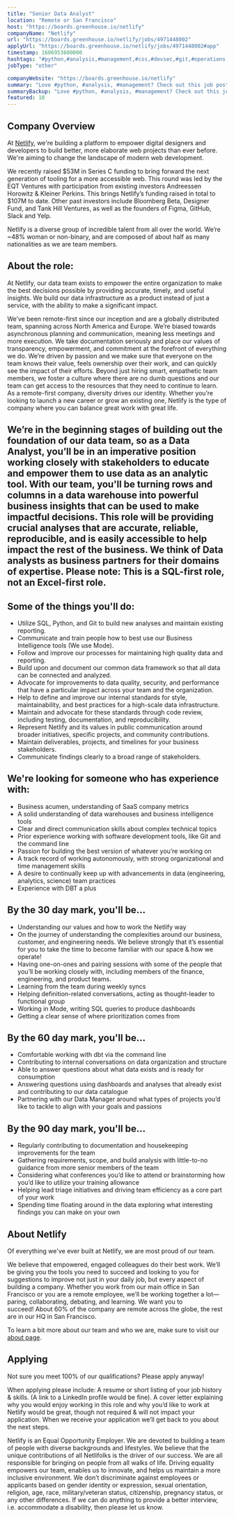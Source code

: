 ```yaml
---
title: "Senior Data Analyst"
location: "Remote or San Francisco"
host: "https://boards.greenhouse.io/netlify"
companyName: "Netlify"
url: "https://boards.greenhouse.io/netlify/jobs/4971448002"
applyUrl: "https://boards.greenhouse.io/netlify/jobs/4971448002#app"
timestamp: 1606953600000
hashtags: "#python,#analysis,#management,#css,#devsec,#git,#operations,#rest,#figma"
jobType: "other"

companyWebsite: "https://boards.greenhouse.io/netlify"
summary: "Love #python, #analysis, #management? Check out this job post!"
summaryBackup: "Love #python, #analysis, #management? Check out this job post!"
featured: 18
---
```


## Company Overview

At [Netlify](https://www.netlify.com/about/), we're building a platform to empower digital designers and developers to build better, more elaborate web projects than ever before. We're aiming to change the landscape of modern web development. 

We recently raised $53M in Series C funding to bring forward the next generation of tooling for a more accessible web. This round was led by the EQT Ventures with participation from existing investors Andreessen Horowitz & Kleiner Perkins. This brings Netlify’s funding raised in total to $107M to date. Other past investors include Bloomberg Beta, Designer Fund, and Tank Hill Ventures, as well as the founders of Figma, GitHub, Slack and Yelp.

Netlify is a diverse group of incredible talent from all over the world. We’re ~48% woman or non-binary, and are composed of about half as many nationalities as we are team members.

## About the role: 

At Netlify, our data team exists to empower the entire organization to make the best decisions possible by providing accurate, timely, and useful insights. We build our data infrastructure as a product instead of just a service, with the ability to make a significant impact.

We’ve been remote-first since our inception and are a globally distributed team, spanning across North America and Europe. We’re biased towards asynchronous planning and communication, meaning less meetings and more execution. We take documentation seriously and place our values of transparency, empowerment, and commitment at the forefront of everything we do. We’re driven by passion and we make sure that everyone on the team knows their value, feels ownership over their work, and can quickly see the impact of their efforts. Beyond just hiring smart, empathetic team members, we foster a culture where there are no dumb questions and our team can get access to the resources that they need to continue to learn. As a remote-first company, diversity drives our identity. Whether you’re looking to launch a new career or grow an existing one, Netlify is the type of company where you can balance great work with great life.

## We’re in the beginning stages of building out the foundation of our data team, so as a Data Analyst, you’ll be in an imperative position working closely with stakeholders to educate and empower them to use data as an analytic tool. With our team, you'll be turning rows and columns in a data warehouse into powerful business insights that can be used to make impactful decisions. This role will be providing crucial analyses that are accurate, reliable, reproducible, and is easily accessible to help impact the rest of the business. We think of Data analysts as business partners for their domains of expertise. Please note: This is a SQL-first role, not an Excel-first role.

## Some of the things you'll do: 

*   Utilize SQL, Python, and Git to build new analyses and maintain existing reporting.
*   Communicate and train people how to best use our Business Intelligence tools (We use Mode).
*   Follow and improve our processes for maintaining high quality data and reporting.
*   Build upon and document our common data framework so that all data can be connected and analyzed.
*   Advocate for improvements to data quality, security, and performance that have a particular impact across your team and the organization.
*   Help to define and improve our internal standards for style, maintainability, and best practices for a high-scale data infrastructure.
*   Maintain and advocate for these standards through code review, including testing, documentation, and reproducibility.
*   Represent Netlify and its values in public communication around broader initiatives, specific projects, and community contributions.
*   Maintain deliverables, projects, and timelines for your business stakeholders.
*   Communicate findings clearly to a broad range of stakeholders.

## We're looking for someone who has experience with: 

*   Business acumen, understanding of SaaS company metrics
*   A solid understanding of data warehouses and business intelligence tools
*   Clear and direct communication skills about complex technical topics
*   Prior experience working with software development tools, like Git and the command line
*   Passion for building the best version of whatever you’re working on
*   A track record of working autonomously, with strong organizational and time management skills
*   A desire to continually keep up with advancements in data (engineering, analytics, science) team practices
*   Experience with DBT a plus

## By the 30 day mark, you'll be... 

*   Understanding our values and how to work the Netlify way
*   On the journey of understanding the complexities around our business, customer, and engineering needs. We believe strongly that it’s essential for you to take the time to become familiar with our space & how we operate!
*   Having one-on-ones and pairing sessions with some of the people that you’ll be working closely with, including members of the finance, engineering, and product teams.
*   Learning from the team during weekly syncs
*   Helping definition-related conversations, acting as thought-leader to functional group
*   Working in Mode, writing SQL queries to produce dashboards
*   Getting a clear sense of where prioritization comes from

## By the 60 day mark, you'll be... 

*   Comfortable working with dbt via the command line
*   Contributing to internal conversations on data organization and structure
*   Able to answer questions about what data exists and is ready for consumption
*   Answering questions using dashboards and analyses that already exist and contributing to our data catalogue
*   Partnering with our Data Manager around what types of projects you’d like to tackle to align with your goals and passions

## By the 90 day mark, you'll be... 

*   Regularly contributing to documentation and housekeeping improvements for the team
*   Gathering requirements, scope, and build analysis with little-to-no guidance from more senior members of the team
*   Considering what conferences you’d like to attend or brainstorming how you’d like to utilize your training allowance
*   Helping lead triage initiatives and driving team efficiency as a core part of your work
*   Spending time floating around in the data exploring what interesting findings you can make on your own

## About Netlify

Of everything we've ever built at Netlify, we are most proud of our team.

We believe that empowered, engaged colleagues do their best work. We’ll be giving you the tools you need to succeed and looking to you for suggestions to improve not just in your daily job, but every aspect of building a company. Whether you work from our main office in San Francisco or you are a remote employee, we’ll be working together a lot—paring, collaborating, debating, and learning. We want you to succeed! About 60% of the company are remote across the globe, the rest are in our HQ in San Francisco.

To learn a bit more about our team and who we are, make sure to visit our [about page](http://netlify.com/about).

## Applying

Not sure you meet 100% of our qualifications? Please apply anyway!

When applying please include: A resume or short listing of your job history & skills. (A link to a LinkedIn profile would be fine). A cover letter explaining why you would enjoy working in this role and why you’d like to work at Netlify would be great, though not required & will not impact your application. When we receive your application we’ll get back to you about the next steps.

Netlify is an Equal Opportunity Employer. We are devoted to building a team of people with diverse backgrounds and lifestyles. We believe that the unique contributions of all Netlifolks is the driver of our success. We are all responsible for bringing on people from all walks of life. Driving equality empowers our team, enables us to innovate, and helps us maintain a more inclusive environment. We don’t discriminate against employees or applicants based on gender identity or expression, sexual orientation, religion, age, race, military/veteran status, citizenship, pregnancy status, or any other differences. If we can do anything to provide a better interview, i.e. accommodate a disability, then please let us know.
